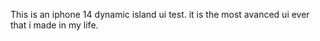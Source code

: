 This is an iphone 14 dynamic island ui test. it is the most avanced ui ever that i made in my life.
